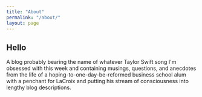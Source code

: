 ```yaml
---
title: "About"
permalink: "/about/"
layout: page
---
```


## Hello

A blog probably bearing the name of whatever Taylor Swift song I'm obsessed with this week and containing musings, questions, and anecdotes from the life of a hoping-to-one-day-be-reformed business school alum with a penchant for LaCroix and putting his stream of consciousness into lengthy blog descriptions.